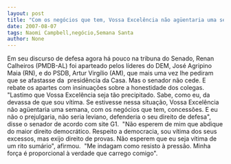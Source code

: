 ```yaml
---
layout: post
title: "Com os negócios que tem, Vossa Excelência não agüentaria uma semana"
date: 2007-08-07
tags: Naomi Campbell,negócio,Semana Santa
author: None
---
```

Em seu discurso de defesa agora h&aacute; pouco na tribuna do Senado, Renan Calheiros (PMDB-AL) foi aparteado pelos l&iacute;deres do DEM, Jos&eacute; Agripino Maia (RN), e do PSDB, Artur Virg&iacute;lio (AM), que mais uma vez lhe pediram que se afastasse da &nbsp;presid&ecirc;ncia da Casa.
Mas o senador n&atilde;o cede. E rebate os apartes com insinua&ccedil;&otilde;es sobre a honestidade dos colegas. &quot;Lastimo que Vossa Excel&ecirc;ncia seja t&atilde;o precipitado. Sabe, como eu, da devassa de que sou v&iacute;tima. Se estivesse nessa situa&ccedil;&atilde;o, Vossa Excel&ecirc;ncia n&atilde;o ag&uuml;entaria uma semana, com os neg&oacute;cios que tem, concess&otilde;es. E eu n&atilde;o o prejulgaria, n&atilde;o seria leviano, defenderia o seu direito de defesa&quot;, disse o senador de acordo com site G1.&nbsp;
&quot;N&atilde;o esperem de mim que abdique do maior direito democr&aacute;tico. Respeito a democracia, sou v&iacute;tima dos seus excessos, mas exijo direito de provas. N&atilde;o esperem que eu seja v&iacute;tima de um rito sum&aacute;rio&quot;, afirmou.&nbsp;&nbsp;&quot;Me indagam como resisto &agrave; press&atilde;o. Minha for&ccedil;a &eacute; proporcional &agrave; verdade que carrego comigo&quot;. 